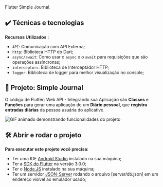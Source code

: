 Flutter Simple Journal. 

## ✔️ Técnicas e tecnologias

**Recursos Utilizados** :
- `API`: Comunicação com API Externa;
- `http`: Biblioteca HTTP do Dart;
- `async/await`: Como usar o `async` e o `await` para requisições que são operações assíncronas;
- `interceptors`: Biblioteca de Interceptador HTTP;
- `logger`: Biblioteca de logger para melhor visualização no console;

## 🔨 Projeto: Simple Journal

O código de Flutter: Web API - Integrando sua Aplicação são **Classes** e **Funções** para gerar uma aplicação de um **Diário pessoal**, que **registra entradas diárias** da pessoa usuária do aplicativo.

![GIF animado demonstrando funcionalidades do projeto](https://github.com/KelvinSeverino/flutter-simple-journal/gif01.gif)

## 🛠️ Abrir e rodar o projeto

**Para executar este projeto você precisa:**

- Ter uma IDE [Android Studio](https://developer.android.com/) instalado na sua máquina;
- Ter a [SDK do Flutter](https://docs.flutter.dev/get-started/install) na versão 3.0.0;
- Ter o [Node.JS](https://nodejs.org/en/) instalado na sua máquina;
- Ter um servidor [JSON-Server](https://www.npmjs.com/package/json-server) rodando o arquivo [server/db.json] em um endereço visível ao emulador usado;